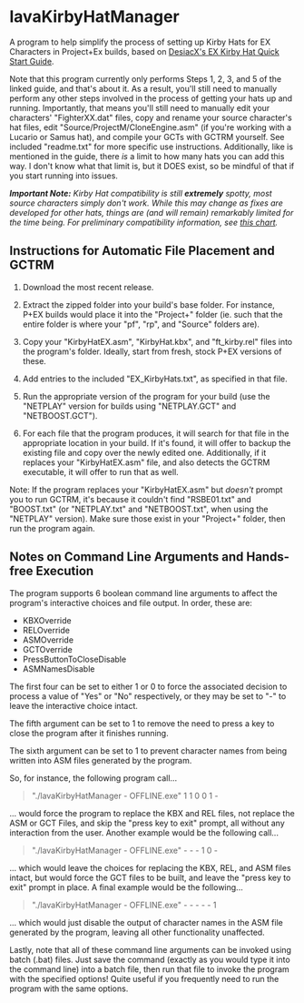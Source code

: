 # lavaKirbyHatManager
A program to help simplify the process of setting up Kirby Hats for EX Characters in Project+Ex builds, based on [DesiacX's EX Kirby Hat Quick Start Guide](https://docs.google.com/document/d/17B462eugiS45PcSsie1iIr8gDl-bQM-gjIT17TIfl6Q/).

Note that this program currently only performs Steps 1, 2, 3, and 5 of the linked guide, and that's about it. As a result, you'll still need to manually perform any other steps involved in the process of getting your hats up and running.
Importantly, that means you'll still need to manually edit your characters' "FighterXX.dat" files, copy and rename your source character's hat files, edit "Source/ProjectM/CloneEngine.asm" (if you're working with a Lucario or Samus hat), and compile your GCTs with GCTRM yourself. See included "readme.txt" for more specific use instructions. Additionally, like is mentioned in the guide, there *is* a limit to how many hats you can add this way. I don't know what that limit is, but it DOES exist, so be mindful of that if you start running into issues.

***Important Note:*** *Kirby Hat compatibility is still* ***extremely*** *spotty, most source characters simply don't work. While this may change as fixes are developed for other hats, things are (and will remain) remarkably limited for the time being. For preliminary compatibility information, see [this chart](https://docs.google.com/spreadsheets/d/1rlw8wemQ849w-6AgGISXATPv6-pfVnTTQcQqd6N-crI/edit?usp=sharing).*

## Instructions for Automatic File Placement and GCTRM

1. Download the most recent release.

2. Extract the zipped folder into your build's base folder. For instance, P+EX builds would place it into the "Project+" folder (ie. such that the entire folder is where your "pf", "rp", and "Source" folders are).

3. Copy your "KirbyHatEX.asm", "KirbyHat.kbx", and "ft_kirby.rel" files into the program's folder. Ideally, start from fresh, stock P+EX versions of these.

4. Add entries to the included "EX_KirbyHats.txt", as specified in that file.

5. Run the appropriate version of the program for your build (use the "NETPLAY" version for builds using "NETPLAY.GCT" and "NETBOOST.GCT").

6. For each file that the program produces, it will search for that file in the appropriate location in your build. If it's found, it will offer to backup the existing file and copy over the newly edited one. Additionally, if it replaces your "KirbyHatEX.asm" file, and also detects the GCTRM executable, it will offer to run that as well.

Note: If the program replaces your "KirbyHatEX.asm" but *doesn't* prompt you to run GCTRM, it's because it couldn't find "RSBE01.txt" and "BOOST.txt" (or "NETPLAY.txt" and "NETBOOST.txt", when using the "NETPLAY" version). Make sure those exist in your "Project+" folder, then run the program again.

## Notes on Command Line Arguments and Hands-free Execution

The program supports 6 boolean command line arguments to affect the program's interactive choices and file output. In order, these are:
- KBXOverride
- RELOverride
- ASMOverride
- GCTOverride
- PressButtonToCloseDisable
- ASMNamesDisable

The first four can be set to either 1 or 0 to force the associated decision to process a value of "Yes" or "No" respectively, or they may be set to "-" to leave the interactive choice intact.

The fifth argument can be set to 1 to remove the need to press a key to close the program after it finishes running.

The sixth argument can be set to 1 to prevent character names from being written into ASM files generated by the program.

So, for instance, the following program call...

> "./lavaKirbyHatManager - OFFLINE.exe" 1 1 0 0 1 -

... would force the program to replace the KBX and REL files, not replace the ASM or GCT Files, and skip the "press key to exit" prompt, all without any interaction from the user. Another example would be the following call...

> "./lavaKirbyHatManager - OFFLINE.exe" - - - 1 0 -

... which would leave the choices for replacing the KBX, REL, and ASM files intact, but would force the GCT files to be built, and leave the "press key to exit" prompt in place. A final example would be the following...

> "./lavaKirbyHatManager - OFFLINE.exe" - - - - - 1

... which would just disable the output of character names in the ASM file generated by the program, leaving all other functionality unaffected.

Lastly, note that all of these command line arguments can be invoked using batch (.bat) files. Just save the command (exactly as you would type it into the command line) into a batch file, then run that file to invoke the program with the specified options! Quite useful if you frequently need to run the program with the same options.
